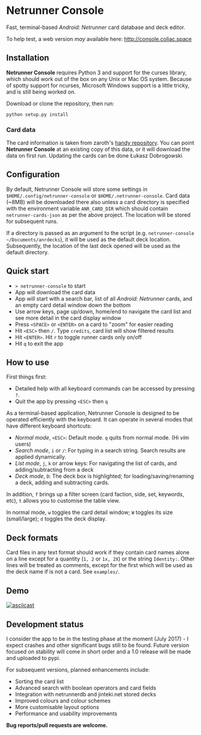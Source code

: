 # Netrunner Console

Fast, terminal-based *Android: Netrunner* card database and deck editor.

To help test, a web version *may* available here: http://console.coljac.space

## Installation

**Netrunner Console** requires Python 3 and support for the curses library, which should work out of the box on any Unix or Mac OS system. Because of spotty support for ncurses, Microsoft Windows support is a little tricky, and is still being worked on.

Download or clone the repository, then run:

`python setup.py install`

### Card data
The card information is taken from zaroth's [handy repository](https://github.com/zaroth/netrunner-cards-json). You can point **Netrunner Console** at an existing copy of this data, or it will download the data on first run. Updating the cards can be done 
Łukasz Dobrogowski

## Configuration

By default, Netrunner Console will store some settings in `$HOME/.config/netrunner-console` or `$HOME/.netrunner-console`.  Card data (~8MB) will be downloaded there also unless a card directory is specified with the environment variable 
`ANR_CARD_DIR` which should contain `netrunner-cards-json` as per the above project. The location will be stored for subsequent runs.

If a directory is passed as an argument to the script (e.g. `netrunner-console ~/Documents/anrdecks`), it will be used as the default deck location. Subsequently, the location of the last deck opened will be used as the default directory.

## Quick start

- `> netrunner-console` to start
- App will download the card data
- App will start with a search bar, list of all *Android: Netrunner* cards, and an empty card detail window down the bottom
- Use arrow keys, page up/down, home/end to navigate the card list and see more detail in the card display window
- Press `<SPACE>` or `<ENTER>` on a card to "zoom" for easier reading
- Hit `<ESC>` then `/`. Type `credits`, card list will show filtered results
- Hit `<ENTER>`. Hit `r` to toggle runner cards only on/off
- Hit `q` to exit the app

## How to use

First things first:

- Detailed help with all keyboard commands can be accessed by pressing `?`. 
- Quit the app by pressing `<ESC>` then `q`

As a terminal-based application, Netrunner Console is designed to be operated efficiently with the keyboard. It can operate in several modes that have different keyboard shortcuts:

- *Normal mode*, `<ESC>`: Default mode. `q` quits from normal mode. (Hi *vim* users)
- *Search mode*, `i` or `/`: For typing in a search string. Search results are applied dynamically.
- *List mode*, `j`, `k` or arrow keys: For navigating the list of cards, and adding/subtracting from a deck
- *Deck mode*, `D`: The deck box is highlighted; for loading/saving/renaming a deck, adding and subtracting cards.

In addition, `f` brings up a filter screen (card faction, side, set, keywords, etc), `t` allows you to customise the table view.

In normal mode, `w` toggles the card detail window; `W` toggles its size (small/large); `d` toggles the deck display.

## Deck formats

Card files in any text format should work if they contain card names alone on a line except for a quantity (`1, 2` or `1x, 2X`) or the string `Identity:`. Other lines will be treated as comments, except for the first which will be used as the deck name if is not a card. See `examples/`.

## Demo

[![asciicast](https://asciinema.org/a/128404.png)](https://asciinema.org/a/128404)

## Development status

I consider the app to be in the testing phase at the moment (July 2017) - I expect crashes and other significant bugs still to be found. Future version focused on stability will come in short order and a 1.0 release will be made and uploaded to pypi.

For subsequent versions, planned enhancements include:

- Sorting the card list 
- Advanced search with boolean operators and card fields
- Integration with netrunnerdb and jinteki.net stored decks
- Improved colours and colour schemes
- More customisable layout options
- Performance and usability improvements

**Bug reports/pull requests are welcome.**
